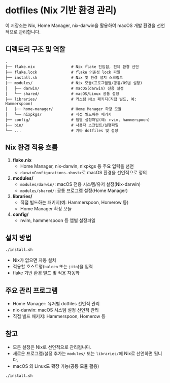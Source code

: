 # dotfiles (Nix 기반 환경 관리)

이 저장소는 Nix, Home Manager, nix-darwin을 활용하여 macOS 개발 환경을 선언적으로 관리합니다.

## 디렉토리 구조 및 역할

```
.
├── flake.nix                # Nix flake 진입점, 전체 환경 선언
├── flake.lock               # flake 의존성 lock 파일
├── install.sh               # Nix 및 환경 설치 스크립트
├── modules/                 # Nix 모듈(프로그램별/공통/OS별 설정)
│   ├── darwin/              # macOS(darwin) 전용 설정
│   └── shared/              # macOS/Linux 공통 설정
├── libraries/               # 커스텀 Nix 패키지(직접 빌드, 예: Hammerspoon)
│   ├── home-manager/        # Home Manager 확장 모듈
│   └── nixpkgs/             # 직접 빌드하는 패키지
├── config/                  # 앱별 설정파일(예: nvim, hammerspoon)
├── bin/                     # 사용자 스크립트/실행파일
└── ...                      # 기타 dotfiles 및 설정
```

## Nix 환경 적용 흐름

1. **flake.nix**
   - Home Manager, nix-darwin, nixpkgs 등 주요 입력을 선언
   - `darwinConfigurations.<host>`로 macOS 환경을 선언적으로 정의
2. **modules/**
   - `modules/darwin/`: macOS 전용 시스템/유저 설정(Nix-darwin)
   - `modules/shared/`: 공통 프로그램 설정(Home Manager)
3. **libraries/**
   - 직접 빌드하는 패키지(예: Hammerspoon, Homerow 등)
   - Home Manager 확장 모듈
4. **config/**
   - nvim, hammerspoon 등 앱별 설정파일

## 설치 방법

```bash
./install.sh
```
- Nix가 없으면 자동 설치
- 적용할 호스트명(`baleen` 또는 `jito`)을 입력
- flake 기반 환경 빌드 및 적용 자동화

## 주요 관리 프로그램
- Home Manager: 유저별 dotfiles 선언적 관리
- nix-darwin: macOS 시스템 설정 선언적 관리
- 직접 빌드 패키지: Hammerspoon, Homerow 등

## 참고
- 모든 설정은 Nix로 선언적으로 관리됩니다.
- 새로운 프로그램/설정 추가는 `modules/` 또는 `libraries/`에 Nix로 선언하면 됩니다.
- macOS 외 Linux도 확장 가능(공통 모듈 활용)

```bash
./install.sh
```
